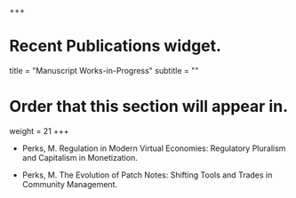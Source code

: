 +++
# Recent Publications widget.


title = "Manuscript Works-in-Progress"
subtitle = ""

# Order that this section will appear in.
weight = 21
+++
* Perks, M. Regulation in Modern Virtual Economies: Regulatory Pluralism and Capitalism in Monetization.

* Perks, M. The Evolution of Patch Notes: Shifting Tools and Trades in Community Management.
